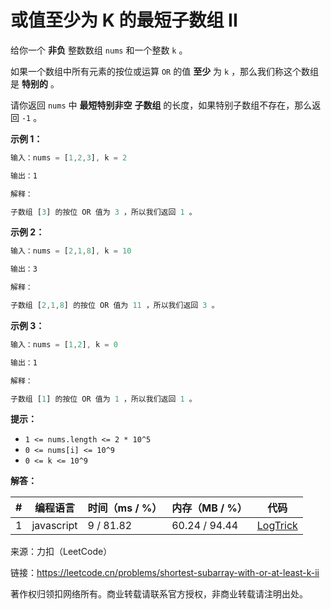 # 或值至少为 K 的最短子数组 II

给你一个 **非负** 整数数组 `nums` 和一个整数 `k` 。

如果一个数组中所有元素的按位或运算 `OR` 的值 **至少** 为 `k` ，那么我们称这个数组是 **特别的** 。

请你返回 `nums` 中 **最短特别非空** **子数组** 的长度，如果特别子数组不存在，那么返回 `-1` 。

**示例 1：**

``` javascript
输入：nums = [1,2,3], k = 2

输出：1

解释：

子数组 [3] 的按位 OR 值为 3 ，所以我们返回 1 。
```

**示例 2：**

``` javascript
输入：nums = [2,1,8], k = 10

输出：3

解释：

子数组 [2,1,8] 的按位 OR 值为 11 ，所以我们返回 3 。
```

**示例 3：**

``` javascript
输入：nums = [1,2], k = 0

输出：1

解释：

子数组 [1] 的按位 OR 值为 1 ，所以我们返回 1 。
```

**提示：**

- `1 <= nums.length <= 2 * 10^5`
- `0 <= nums[i] <= 10^9`
- `0 <= k <= 10^9`

**解答：**

**#**|**编程语言**|**时间（ms / %）**|**内存（MB / %）**|**代码**
--|--|--|--|--
1|javascript|9 / 81.82|60.24 / 94.44|[LogTrick](./javascript/ac_v1.js)

来源：力扣（LeetCode）

链接：https://leetcode.cn/problems/shortest-subarray-with-or-at-least-k-ii

著作权归领扣网络所有。商业转载请联系官方授权，非商业转载请注明出处。

